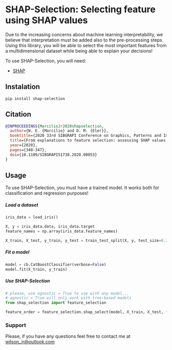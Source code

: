 # SHAP-Selection: Selecting feature using SHAP values

Due to the increasing concerns about machine learning interpretability, we believe that interpretation must be added also to the pre-processing steps. Using this library, you will be able to select the most important features from a multidimensional dataset while being able to explain your decisions!

To use SHAP-Selection, you will need:
  * [SHAP](https://github.com/slundberg/shap)

## Instalation
```
pip install shap-selection
```


## Citation

```BibTex
@INPROCEEDINGS{MarcilioJr2020shapselection,  
  author={W. E. {Marcílio} and D. M. {Eler}}, 
  booktitle={2020 33rd SIBGRAPI Conference on Graphics, Patterns and Images (SIBGRAPI)},   
  title={From explanations to feature selection: assessing SHAP values as feature selection mechanism},   
  year={2020},  
  pages={340-347},  
  doi={10.1109/SIBGRAPI51738.2020.00053}
}
```

## Usage 

To use SHAP-Selection, you must have a trained model. It works both for classification and regression purposes!

##### Load a dataset

```python
iris_data = load_iris()

X, y = iris_data.data, iris_data.target
feature_names = np.array(iris_data.feature_names)

X_train, X_test, y_train, y_test = train_test_split(X, y, test_size=0.2, random_state=0)
```

##### Fit a model

```python
model = cb.CatBoostClassifier(verbose=False)    
model.fit(X_train, y_train)
```

##### Use SHAP-Selection

```python
# please, use agnostic = True to use with any model...
# agnostic = True will only work with tree-based models
from shap_selection import feature_selection

feature_order = feature_selection.shap_select(model, X_train, X_test, feature_names, agnostic=False)
```

### Support 

Please, if you have any questions feel free to contact me at wilson_jr@outlook.com
